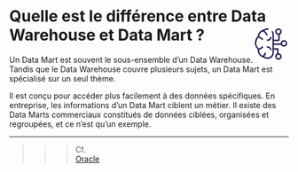 # **Quelle est le différence entre Data Warehouse et Data Mart ?** <a href="../"><img src="../../assets/bi.svg" alt="Business intelligence" align="right" height="64px"></a>
Un Data Mart est souvent le sous-ensemble d’un Data Warehouse. Tandis que le Data Warehouse couvre plusieurs sujets, un Data Mart est spécialisé sur un seul thème.

Il est conçu pour accéder plus facilement à des données spécifiques. En entreprise, les informations d’un Data Mart ciblent un métier. Il existe des Data Marts commerciaux constitués de données ciblées, organisées et regroupées, et ce n’est qu’un exemple.

___
>>> Cf.  
[Oracle](https://www.oracle.com/fr/database/data-warehouse-definition/#:~:text=Un%20Data%20Warehouse%20est%20une,pour%20une%20meilleure%20business%20intelligence.)